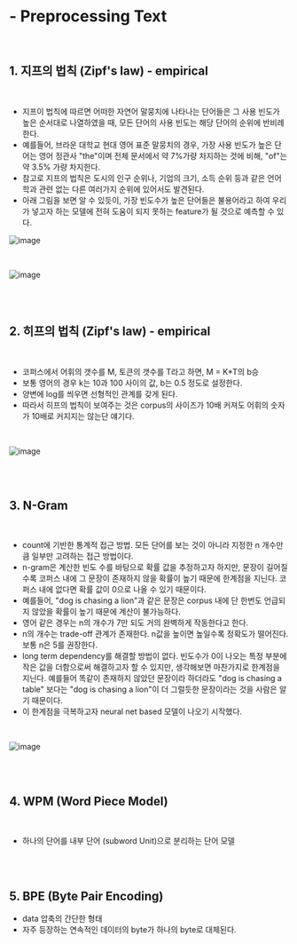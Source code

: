 # - Preprocessing Text

<br>

## 1. 지프의 법칙 (Zipf's law) - empirical

<br>

+ 지프이 법칙에 따르면 어떠한 자연어 말뭉치에 나타나는 단어들은 그 사용 빈도가 높은 순서대로 나열하였을 때, 모든 단어의 사용 빈도는 해당 단어의 순위에 반비례한다.
+ 예를들어, 브라운 대학교 현대 영어 표준 말뭉치의 경우, 가장 사용 빈도가 높은 단어는 영어 정관사 "the"이며 전체 문서에서 약 7%가량 차지하는 것에 비해, "of"는 약 3.5% 가량 차지한다.
+ 참고로 지프의 법칙은 도시의 인구 순위나, 기업의 크기, 소득 순위 등과 같은 언어학과 관련 없는 다른 여러가지 순위에 있어서도 발견된다.
+ 아래 그림을 보면 알 수 있듯이, 가장 빈도수가 높은 단어들은 불용어라고 하여 우리가 넣고자 하는 모델에 전혀 도움이 되지 못하는 feature가 될 것으로 예측할 수 있다.

![image](https://user-images.githubusercontent.com/40786348/57903410-da129300-78a8-11e9-98eb-6db9d1bdb77b.png)

<br>

![image](https://user-images.githubusercontent.com/40786348/57903427-e8f94580-78a8-11e9-9a7c-763a70c4a9a4.png)

<br>
<br>

## 2. 히프의 법칙 (Zipf's law) - empirical 

<br>

+ 코퍼스에서 어휘의 갯수를 M, 토큰의 갯수를 T라고 하면, M = K*T의 b승
+ 보통 영어의 경우 k는 10과 100 사이의 값, b는 0.5 정도로 설정한다. 
+ 양변에 log를 씌우면 선형적인 관계를 갖게 된다.
+ 따라서 히프의 법칙이 보여주는 것은 corpus의 사이즈가 10배 커져도 어휘의 숫자가 10배로 커지지는 않는단 얘기다.

<br>

![image](https://user-images.githubusercontent.com/40786348/57903562-8b192d80-78a9-11e9-8f5d-38913f56cb4b.png)

<br>
<br>

## 3. N-Gram 

<br>

+ count에 기반한 통계적 접근 방법. 모든 단어를 보는 것이 아니라 지정한 n 개수만큼 일부만 고려하는 접근 방법이다.
+ n-gram은 계산한 빈도 수를 바탕으로 확률 값을 추정하고자 하지만, 문장이 길어질수록 코퍼스 내에 그 문장이 존재하지 않을 확률이 높기 때문에 한계점을 지닌다. 코퍼스 내에 없다면 확률 값이 0으로 나올 수 있기 때문이다. 
+ 예를들어, "dog is chasing a lion"과 같은 문장은 corpus 내에 단 한번도 언급되지 않았을 확률이 높기 때문에 계산이 불가능하다. 
+ 영어 같은 경우는 n의 개수가 7만 되도 거의 완벽하게 작동한다고 한다. 
+ n의 개수는 trade-off 관계가 존재한다. n값을 높이면 높일수록 정확도가 떨어진다. 보통 n은 5를 권장한다. 
+ long term dependency를 해결할 방법이 없다. 빈도수가 0이 나오는 특정 부분에 작은 값을 더함으로써 해결하고자 할 수 있지만, 생각해보면 마찬가지로 한계점을 지닌다. 예를들어 똑같이 존재하지 않았던 문장이라 하더라도 "dog is chasing a table" 보다는 "dog is chasing a lion"이 더 그럴듯한 문장이라는 것을 사람은 알기 때문이다.
+ 이 한계점을 극복하고자 neural net based 모델이 나오기 시작했다.

<br>

![image](https://user-images.githubusercontent.com/40786348/57903777-96b92400-78aa-11e9-9502-8d97539d2a40.png)

<br>
<br>

## 4. WPM (Word Piece Model) 

<br>

+ 하나의 단어를 내부 단어 (subword Unit)으로 분리하는 단어 모델


<br>
<br>

## 5. BPE (Byte Pair Encoding) 

+ data 압축의 간단한 형태
+ 자주 등장하는 연속적인 데이터의 byte가 하나의 byte로 대체된다.